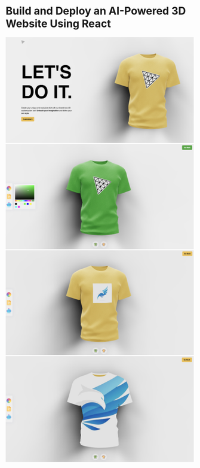 # Build and Deploy an AI-Powered 3D Website Using React

![Homepage](/client/public/homepage.png)
![Colorpicker](client/public/colorpicker.png)
![CustomLogo](client/public/custom_logo.png)
![CustomLogoFull](client/public/custom_full_shirt.png)